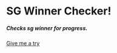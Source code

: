 # SG Winner Checker!
##### Checks sg winner for progress.

[Give me a try](https://aquatorrent.github.io/sg-winner-checker/)

